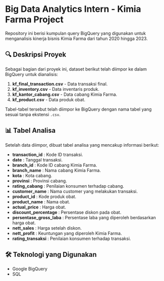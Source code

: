 # Big Data Analytics Intern - Kimia Farma Project

Repository ini berisi kumpulan query BigQuery yang digunakan untuk menganalisis kinerja bisnis Kimia Farma dari tahun 2020 hingga 2023.

## 🔍 Deskripsi Proyek
Sebagai bagian dari proyek ini, dataset berikut telah diimpor ke dalam BigQuery untuk dianalisis:

1. **kf_final_transaction.csv** - Data transaksi final.
2. **kf_inventory.csv** - Data inventaris produk.
3. **kf_kantor_cabang.csv** - Data cabang Kimia Farma.
4. **kf_product.csv** - Data produk obat.

Tabel-tabel tersebut telah diimpor ke BigQuery dengan nama tabel yang sesuai tanpa ekstensi `.csv`.

## 📊 Tabel Analisa
Setelah data diimpor, dibuat tabel analisa yang mencakup informasi berikut:

- **transaction_id** : Kode ID transaksi.
- **date** : Tanggal transaksi.
- **branch_id** : Kode ID cabang Kimia Farma.
- **branch_name** : Nama cabang Kimia Farma.
- **kota** : Kota cabang.
- **provinsi** : Provinsi cabang.
- **rating_cabang** : Penilaian konsumen terhadap cabang.
- **customer_name** : Nama customer yang melakukan transaksi.
- **product_id** : Kode produk obat.
- **product_name** : Nama obat.
- **actual_price** : Harga obat.
- **discount_percentage** : Persentase diskon pada obat.
- **persentase_gross_laba** : Persentase laba yang diperoleh berdasarkan harga obat.
- **nett_sales** : Harga setelah diskon.
- **nett_profit** : Keuntungan yang diperoleh Kimia Farma.
- **rating_transaksi** : Penilaian konsumen terhadap transaksi.

## 🛠 Teknologi yang Digunakan
- Google BigQuery
- SQL

